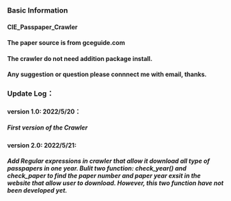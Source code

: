 ### Basic Information
#### CIE_Passpaper_Crawler
#### The paper source is from gceguide.com
#### The crawler do not need addition package install.

#### Any suggestion or question please connnect me with email, thanks.

### Update Log：
#### version 1.0: 2022/5/20：
##### First version of the Crawler
#### version 2.0: 2022/5/21: 
##### Add Regular expressions in crawler that allow it download all type of passpapers in one year. Bulit two function: check_year() and check_paper to find the paper number and paper year exsit in the website that allow user to download. However, this two function have not been developed yet.

